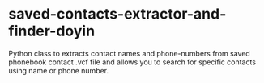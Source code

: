 # saved-contacts-extractor-and-finder-doyin
Python class to extracts contact names and phone-numbers from saved phonebook contact .vcf file and allows you to search for specific contacts using name or phone number.
